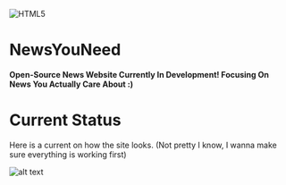 ![HTML5](https://img.shields.io/badge/html5-%23E34F26.svg?style=for-the-badge&logo=html5&logoColor=white)
# NewsYouNeed 
**Open-Source News Website Currently In Development! Focusing On News You Actually Care About :)**









# Current Status
Here is a current on how the site looks. (Not pretty I know, I wanna make sure everything is working first)

![alt text](https://media.discordapp.net/attachments/987081703455621152/1035039533173063690/unknown.png?width=1860&height=910)
